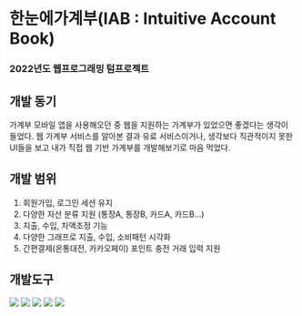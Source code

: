 # 한눈에가계부(IAB : Intuitive Account Book)
### 2022년도 웹프로그래밍 텀프로젝트

## 개발 동기
가계부 모바일 앱을 사용해오던 중 웹을 지원하는 가계부가 있었으면 좋겠다는 생각이 들었다.
웹 가계부 서비스를 알아본 결과 유료 서비스이거나, 생각보다 직관적이지 못한 UI들을 보고 내가 직접 웹 기반 가계부를 개발해보기로 마음 먹었다.

## 개발 범위
1. 회원가입, 로그인 세션 유지
2. 다양한 자산 분류 지원 (통장A, 통장B, 카드A, 카드B...)
2. 지출, 수입, 차액조정 기능
3. 다양한 그래프로 지출, 수입, 소비패턴 시각화
4. 간편결제(온통대전, 카카오페이) 포인트 충전 거래 입력 지원

## 개발도구
<img src="https://img.shields.io/badge/Docker-2496ED?style=flat-square&logo=docker&logoColor=white"/></a>
<img src="https://img.shields.io/badge/FastAPI-008e81?style=flat-square&logo=fastapi&logoColor=white"/></a>
<img src="https://img.shields.io/badge/React-2eb6db?style=flat-square&logo=react&logoColor=white"/></a>
<img src="https://img.shields.io/badge/Bootstrap-7952B3?style=flat-square&logo=bootstrap&logoColor=white"/></a>
<img src="https://img.shields.io/badge/Chart.js-FF6384?style=flat-square&logo=chart.js&logoColor=white"/></a>
